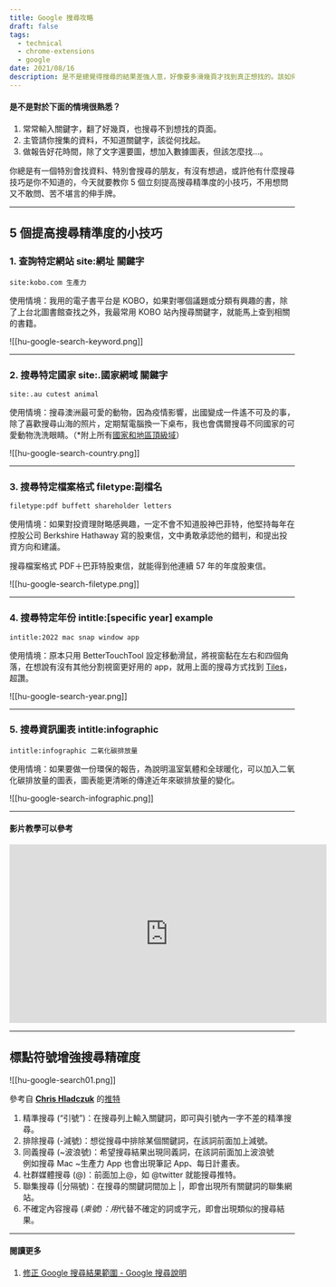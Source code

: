 ```yaml
---
title: Google 搜尋攻略
draft: false
tags:
  - technical
  - chrome-extensions
  - google
date: 2021/08/16
description: 是不是總覺得搜尋的結果差強人意，好像要多滑幾頁才找到真正想找的。該如何讓搜尋結果更準確？利用6個標點符號使搜尋更精準，不用再輕易開口問別人。
---
```

#### 是不是對於下面的情境很熟悉？

1. 常常輸入關鍵字，翻了好幾頁，也搜尋不到想找的頁面。
2. 主管請你搜集的資料，不知道關鍵字，該從何找起。
3. 做報告好花時間，除了文字還要圖，想加入數據圖表，但該怎麼找...。

你總是有一個特別會找資料、特別會搜尋的朋友，有沒有想過，或許他有什麼搜尋技巧是你不知道的，今天就要教你 5 個立刻提高搜尋精準度的小技巧，不用想問又不敢問、苦不堪言的伸手牌。

---

## 5 個提高搜尋精準度的小技巧

### 1. 查詢特定網站 site:網址 關鍵字

`site:kobo.com 生產力`

使用情境：我用的電子書平台是 KOBO，如果對哪個議題或分類有興趣的書，除了上台北圖書館查找之外，我最常用 KOBO 站內搜尋關鍵字，就能馬上查到相關的書籍。

![[hu-google-search-keyword.png]]

---

### 2. 搜尋特定國家 site:.國家網域 關鍵字

`site:.au cutest animal`

使用情境：搜尋澳洲最可愛的動物，因為疫情影響，出國變成一件遙不可及的事，除了喜歡搜尋山海的照片，定期幫電腦換一下桌布，我也會偶爾搜尋不同國家的可愛動物洗洗眼睛。（*附上所有[國家和地區頂級域](https://www.wikiwand.com/zh-tw/%E5%9C%8B%E5%AE%B6%E5%92%8C%E5%9C%B0%E5%8D%80%E9%A0%82%E7%B4%9A%E5%9F%9F)）

![[hu-google-search-country.png]]

---

### 3. 搜尋特定檔案格式 filetype:副檔名

`filetype:pdf buffett shareholder letters`

使用情境：如果對投資理財略感興趣，一定不會不知道股神巴菲特，他堅持每年在控股公司 Berkshire Hathaway 寫的股東信，文中勇敢承認他的錯判，和提出投資方向和建議。

搜尋檔案格式 PDF＋巴菲特股東信，就能得到他連續 57 年的年度股東信。

![[hu-google-search-filetype.png]]

---

### 4. 搜尋特定年份 intitle:[specific year] example

`intitle:2022 mac snap window app`

使用情境：原本只用 BetterTouchTool 設定移動滑鼠，將視窗黏在左右和四個角落，在想說有沒有其他分割視窗更好用的 app，就用上面的搜尋方式找到 [Tiles](https://freemacsoft.net/tiles/)，超讚。

![[hu-google-search-year.png]]

---

### 5. 搜尋資訊圖表 intitle:infographic

`intitle:infographic 二氧化碳排放量`

使用情境：如果要做一份環保的報告，為說明溫室氣體和全球暖化，可以加入二氧化碳排放量的圖表，圖表能更清晰的傳達近年來碳排放量的變化。

![[hu-google-search-infographic.png]]

---

#### 影片教學可以參考

<iframe width="560" height="315" src="https://www.youtube.com/embed/KXY-2fIAksY?si=B-QbBqq4c3hjnq0r" title="YouTube video player" frameborder="0" allow="accelerometer; autoplay; clipboard-write; encrypted-media; gyroscope; picture-in-picture; web-share" referrerpolicy="strict-origin-when-cross-origin" allowfullscreen></iframe>

---
## 標點符號增強搜尋精確度

![[hu-google-search01.png]]

參考自 [**Chris Hladczuk**](https://twitter.com/chrishlad) 的[推特](https://twitter.com/chrishlad/status/1425820831209381888/photo/1)

1. 精準搜尋 (“引號”)：在搜尋列上輸入關鍵詞，即可與引號內一字不差的精準搜尋。
2. 排除搜尋 (-減號)：想從搜尋中排除某個關鍵詞，在該詞前面加上減號。
3. 同義搜尋 (~波浪號)：希望搜尋結果出現同義詞，在該詞前面加上波浪號  
    例如搜尋 Mac ~生產力 App 也會出現筆記 App、每日計畫表。
4. 社群媒體搜尋 (@)：前面加上@，如 @twitter 就能搜尋推特。
5. 聯集搜尋 (|分隔號)：在搜尋的關鍵詞間加上 |，即會出現所有關鍵詞的聯集網站。
6. 不確定內容搜尋 (*乘號)：用*代替不確定的詞或字元，即會出現類似的搜尋結果。

---

#### 閱讀更多

1. [修正 Google 搜尋結果範圍 - Google 搜尋說明](https://support.google.com/websearch/answer/2466433?hl=zh-Hant&ref=chinghannhu.com)